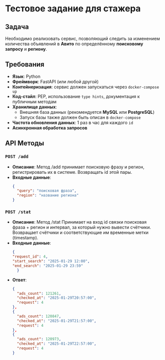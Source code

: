 <!-- Тестовое задание для стажера в Market Intelligence.

Задача:
Необходимо реализовать сервис, позволяющий следить за изменением количества объявлений в Авито по определённому поисковому запросу и региону.

Для написание сервиса можно использовать FastAPI или любой другой фреймворк.

Метод /add Должен принимать поисковую фразу и регион, регистрировать их в системе. Возвращать id этой пары.

Метод /stat Принимает на вход id связки поисковая фраза + регион и интервал, за который нужно вывести счётчики. Возвращает счётчики и соответствующие им временные метки (timestamp).

Частота опроса = 1 раз в час  для каждого id

Требования:
Язык программирования: Python 
Использование Docker, сервис должен запускаться с помощью docker-compose up.

Требований к используемым технологиям нет.
Код должен соответствовать PEP, необходимо использование type hints, к публичным методам должна быть написана документация.

Чтобы получить число объявлений, можно:
парсить web-страницу объявления (xpath, css-селекторы)

Сервис асинхронно обрабатывает запросы.
Данные сервиса хранятся во внешнем хранилище, запуск которого также описан в docker-compose. Мы рекомендуем использовать MongoDB или Postgres, но Вы можете использовать любую подходящую базу.
 -->

# Тестовое задание для стажера

## Задача
Необходимо реализовать сервис, позволяющий следить за изменением количества объявлений в **Авито** по определённому **поисковому запросу** и **региону**.

## Требования
- **Язык**: Python  
- **Фреймворк**: FastAPI (или любой другой)  
- **Контейнеризация**: сервис должен запускаться через `docker-compose up`  
- **Код-стайл**: PEP, использование `type hints`, документация к публичным методам  
- **Хранилище данных**:  
  - Внешняя база данных (рекомендуется **MySQL** или **PostgreSQL**)  
  - Запуск базы также должен быть описан в `docker-compose`  
- **Частота обновления данных**: 1 раз в час для каждого `id`  
- **Асинхронная обработка запросов**  

## API Методы
### `POST /add`
- **Описание**: 
    Метод /add принимает поисковую фразу и регион, регистрировать их в системе. Возвращать id этой пары.  
- **Входные данные**:  
  ```json
  {
    "query": "поисковая фраза",
    "region": "название региона"
  }

### `POST /stat`
- **Описание**: 
    Метод /stat Принимает на вход id связки поисковая фраза + регион и интервал, за который нужно вывести счётчики. Возвращает счётчики и соответствующие им временные метки (timestamp).
- **Входные данные**:  
  ```json
  {
  "request_id": 4,
  "start_search": "2025-01-29 12:00",
  "end_search": "2025-01-29 23:59"
    }
- **Ответ**: 
  ```json
  {
    "ads_count": 121261,
    "checked_at": "2025-01-29T20:57:00",
    "request": 4
  },
  {
    "ads_count": 120847,
    "checked_at": "2025-01-29T21:57:00",
    "request": 4
  },
  {
    "ads_count": 120973,
    "checked_at": "2025-01-29T22:57:00",
    "request": 4
  }